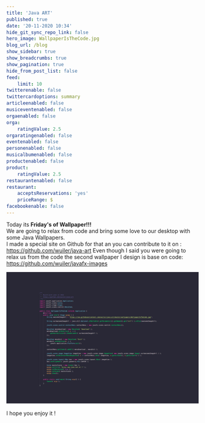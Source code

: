 ```yaml
---
title: 'Java ART'
published: true
date: '20-11-2020 10:34'
hide_git_sync_repo_link: false
hero_image: WallpaperIsTheCode.jpg
blog_url: /blog
show_sidebar: true
show_breadcrumbs: true
show_pagination: true
hide_from_post_list: false
feed:
    limit: 10
twitterenable: false
twittercardoptions: summary
articleenabled: false
musiceventenabled: false
orgaenabled: false
orga:
    ratingValue: 2.5
orgaratingenabled: false
eventenabled: false
personenabled: false
musicalbumenabled: false
productenabled: false
product:
    ratingValue: 2.5
restaurantenabled: false
restaurant:
    acceptsReservations: 'yes'
    priceRange: $
facebookenable: false
---
```


Today its **Friday's of Wallpaper!!!**  
We are going to relax from code and bring some love to our desktop with some Java Wallpapers.   
I made a special site on Github for that an you can contribute to it on : https://github.com/wuiler/java-art
Even though I said you were going to relax us from the code the second wallpaper I design is base on code: https://github.com/wuiler/javafx-images

![](WallpaperIsTheCode.jpg)

I hope you enjoy it !
